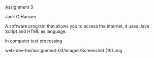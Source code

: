 Assignment 3 

Jack G Hansen 

A software program that allows you to access the internet, it uses Java Script and HTML as language.

In computer text processing

web-dev-hw/assignment-03/images/Screenshot (10).png
      

